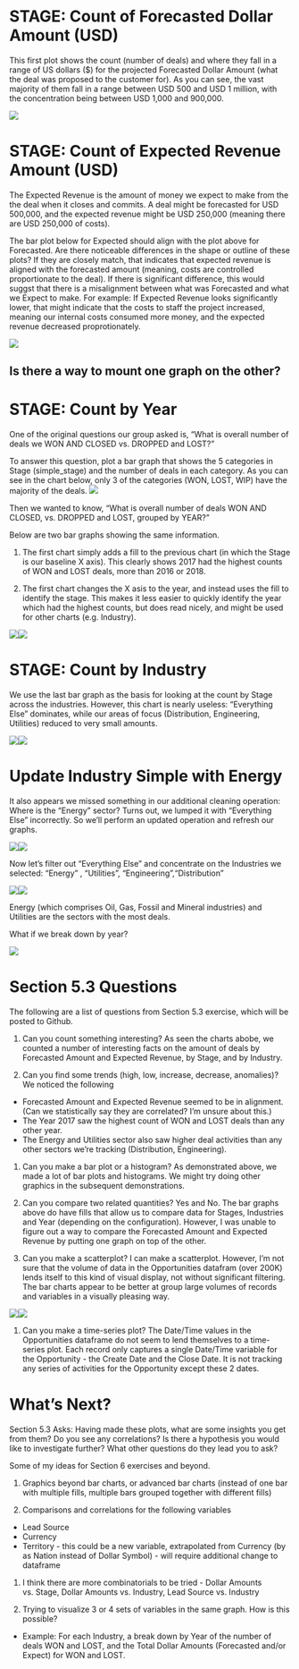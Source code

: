 STAGE: Count of Forecasted Dollar Amount (USD)
==============================================

This first plot shows the count (number of deals) and where they fall in
a range of US dollars ($) for the projected Forecasted Dollar Amount
(what the deal was proposed to the customer for). As you can see, the
vast majority of them fall in a range between USD 500 and USD 1 million,
with the concentration being between USD 1,000 and 900,000.

![](OppAnalysis_Statistics_files/figure-markdown_strict/unnamed-chunk-2-1.png)

STAGE: Count of Expected Revenue Amount (USD)
=============================================

The Expected Revenue is the amount of money we expect to make from the
the deal when it closes and commits. A deal might be forecasted for USD
500,000, and the expected revenue might be USD 250,000 (meaning there
are USD 250,000 of costs).

The bar plot below for Expected should align with the plot above for
Forecasted. Are there noticeable differences in the shape or outline of
these plots? If they are closely match, that indicates that expected
revenue is aligned with the forecasted amount (meaning, costs are
controlled proportionate to the deal). If there is significant
difference, this would suggst that there is a misalignment between what
was Forecasted and what we Expect to make. For example: If Expected
Revenue looks significantly lower, that might indicate that the costs to
staff the project increased, meaning our internal costs consumed more
money, and the expected revenue decreased proprotionately.

![](OppAnalysis_Statistics_files/figure-markdown_strict/unnamed-chunk-3-1.png)

Is there a way to mount one graph on the other?
-----------------------------------------------

STAGE: Count by Year
====================

One of the original questions our group asked is, “What is overall
number of deals we WON AND CLOSED vs. DROPPED and LOST?”

To answer this question, plot a bar graph that shows the 5 categories in
Stage (simple\_stage) and the number of deals in each category. As you
can see in the chart below, only 3 of the categories (WON, LOST, WIP)
have the majority of the deals.
![](OppAnalysis_Statistics_files/figure-markdown_strict/unnamed-chunk-4-1.png)

Then we wanted to know, “What is overall number of deals WON AND CLOSED,
vs. DROPPED and LOST, grouped by YEAR?”

Below are two bar graphs showing the same information.

1.  The first chart simply adds a fill to the previous chart (in which
    the Stage is our baseline X axis). This clearly shows 2017 had the
    highest counts of WON and LOST deals, more than 2016 or 2018.

2.  The first chart changes the X asis to the year, and instead uses the
    fill to identify the stage. This makes it less easier to quickly
    identify the year which had the highest counts, but does read
    nicely, and might be used for other charts (e.g. Industry).

![](OppAnalysis_Statistics_files/figure-markdown_strict/unnamed-chunk-5-1.png)![](OppAnalysis_Statistics_files/figure-markdown_strict/unnamed-chunk-5-2.png)

STAGE: Count by Industry
========================

We use the last bar graph as the basis for looking at the count by Stage
across the industries. However, this chart is nearly useless:
“Everything Else” dominates, while our areas of focus (Distribution,
Engineering, Utilities) reduced to very small amounts.

![](OppAnalysis_Statistics_files/figure-markdown_strict/unnamed-chunk-6-1.png)![](OppAnalysis_Statistics_files/figure-markdown_strict/unnamed-chunk-6-2.png)

Update Industry Simple with Energy
==================================

It also appears we missed something in our additional cleaning
operation: Where is the “Energy” sector? Turns out, we lumped it with
“Everything Else” incorrectly. So we’ll perform an updated operation and
refresh our graphs.

![](OppAnalysis_Statistics_files/figure-markdown_strict/unnamed-chunk-7-1.png)![](OppAnalysis_Statistics_files/figure-markdown_strict/unnamed-chunk-7-2.png)

Now let’s filter out “Everything Else” and concentrate on the Industries
we selected: “Energy” , “Utilities”, “Engineering”,“Distribution”

![](OppAnalysis_Statistics_files/figure-markdown_strict/unnamed-chunk-8-1.png)![](OppAnalysis_Statistics_files/figure-markdown_strict/unnamed-chunk-8-2.png)

Energy (which comprises Oil, Gas, Fossil and Mineral industries) and
Utilities are the sectors with the most deals.

What if we break down by year?

![](OppAnalysis_Statistics_files/figure-markdown_strict/unnamed-chunk-9-1.png)

Section 5.3 Questions
=====================

The following are a list of questions from Section 5.3 exercise, which
will be posted to Github.

1.  Can you count something interesting? As seen the charts abobe, we
    counted a number of interesting facts on the amount of deals by
    Forecasted Amount and Expected Revenue, by Stage, and by Industry.

2.  Can you find some trends (high, low, increase, decrease, anomalies)?
    We noticed the following

-   Forecasted Amount and Expected Revenue seemed to be in alignment.
    (Can we statistically say they are correlated? I’m unsure about
    this.)
-   The Year 2017 saw the highest count of WON and LOST deals than any
    other year.
-   The Energy and Utilities sector also saw higher deal activities than
    any other sectors we’re tracking (Distribution, Engineering).

1.  Can you make a bar plot or a histogram? As demonstrated above, we
    made a lot of bar plots and histograms. We might try doing other
    graphics in the subsequent demonstrations.

2.  Can you compare two related quantities? Yes and No. The bar graphs
    above do have fills that allow us to compare data for Stages,
    Industries and Year (depending on the configuration). However, I was
    unable to figure out a way to compare the Forecasted Amount and
    Expected Revenue by putting one graph on top of the other.

3.  Can you make a scatterplot? I can make a scatterplot. However, I’m
    not sure that the volume of data in the Opportunities datafram (over
    200K) lends itself to this kind of visual display, not without
    significant filtering. The bar charts appear to be better at group
    large volumes of records and variables in a visually pleasing way.

![](OppAnalysis_Statistics_files/figure-markdown_strict/unnamed-chunk-10-1.png)![](OppAnalysis_Statistics_files/figure-markdown_strict/unnamed-chunk-10-2.png)

1.  Can you make a time-series plot? The Date/Time values in the
    Opportunities dataframe do not seem to lend themselves to a
    time-series plot. Each record only captures a single Date/Time
    variable for the Opportunity - the Create Date and the Close Date.
    It is not tracking any series of activities for the Opportunity
    except these 2 dates.

What’s Next?
============

Section 5.3 Asks: Having made these plots, what are some insights you
get from them? Do you see any correlations? Is there a hypothesis you
would like to investigate further? What other questions do they lead you
to ask?

Some of my ideas for Section 6 exercises and beyond.

1.  Graphics beyond bar charts, or advanced bar charts (instead of one
    bar with multiple fills, multiple bars grouped together with
    different fills)

2.  Comparisons and correlations for the following variables

-   Lead Source
-   Currency
-   Territory - this could be a new variable, extrapolated from Currency
    (by as Nation instead of Dollar Symbol) - will require additional
    change to dataframe

1.  I think there are more combinatorials to be tried - Dollar Amounts
    vs. Stage, Dollar Amounts vs. Industry, Lead Source vs. Industry

2.  Trying to visualize 3 or 4 sets of variables in the same graph. How
    is this possible?

-   Example: For each Industry, a break down by Year of the number of
    deals WON and LOST, and the Total Dollar Amounts (Forecasted and/or
    Expect) for WON and LOST.
